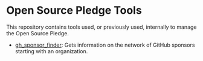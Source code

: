 <!--
© 2024 Vlad-Stefan Harbuz <vlad@vlad.website>

SPDX-License-Identifier: CC-BY-SA-4.0
-->

# Open Source Pledge Tools

This repository contains tools used, or previously used, internally to manage the Open Source Pledge.

* [gh_sponsor_finder](gh_sponsor_finder/): Gets information on the network of
  GitHub sponsors starting with an organization.
